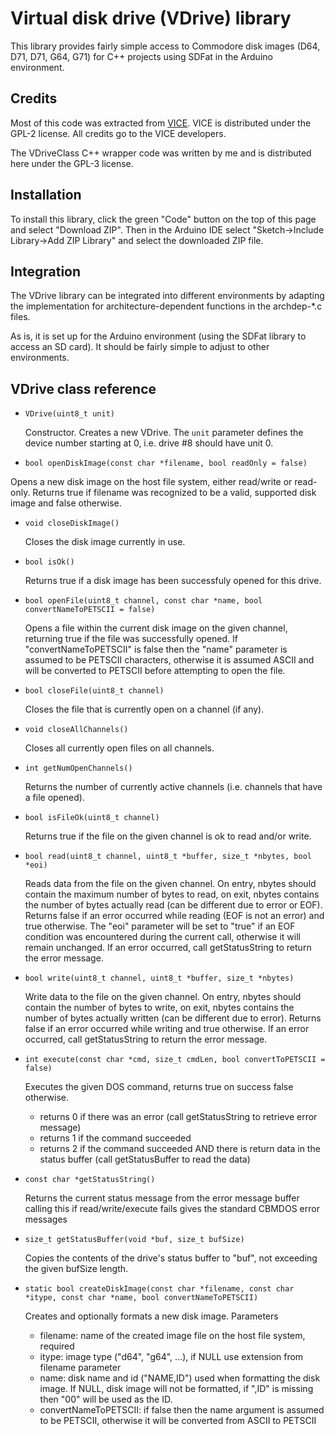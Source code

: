 # Virtual disk drive (VDrive) library

This library provides fairly simple access to Commodore disk 
images (D64, D71, D71, G64, G71) for C++ projects using SDFat in the Arduino environment.

## Credits

Most of this code was extracted from [VICE](https://vice-emu.sourceforge.io/). 
VICE is distributed under the GPL-2 license. All credits go to the VICE developers.

The VDriveClass C++ wrapper code was written by me and is distributed here under the GPL-3 license.

## Installation

To install this library, click the green "Code" button on the top of this page and select "Download ZIP".
Then in the Arduino IDE select "Sketch->Include Library->Add ZIP Library" and select the downloaded ZIP file.

## Integration

The VDrive library can be integrated into different environments by adapting the
implementation for architecture-dependent functions in the archdep-*.c files.

As is, it is set up for the Arduino environment (using the SDFat library to access an SD card). 
It should be fairly simple to adjust to other environments.

## VDrive class reference

- ```VDrive(uint8_t unit)```

  Constructor. Creates a new VDrive. The ```unit``` parameter defines the device
  number starting at 0, i.e. drive #8 should have unit 0.

-  ```bool openDiskImage(const char *filename, bool readOnly = false)```
  
  Opens a new disk image on the host file system, either read/write or read-only.
  Returns true if filename was recognized to be a valid, supported disk image
  and false otherwise.

- ```void closeDiskImage()```
  
  Closes the disk image currently in use.

- ```bool isOk()```
  
  Returns true if a disk image has been successfuly opened for this drive.

- ```bool openFile(uint8_t channel, const char *name, bool convertNameToPETSCII = false)```
  
  Opens a file within the current disk image on the given channel, returning true if
  the file was successfully opened. If "convertNameToPETSCII" is false then the "name"
  parameter is assumed to be PETSCII characters, otherwise it is assumed ASCII and will
  be converted to PETSCII before attempting to open the file.

- ```bool closeFile(uint8_t channel)```
  
  Closes the file that is currently open on a channel (if any).

- ```void closeAllChannels()```
  
  Closes all currently open files on all channels.

- ```int getNumOpenChannels()```
  
  Returns the number of currently active channels (i.e. channels that have a file opened).

- ```bool isFileOk(uint8_t channel)```
  
  Returns true if the file on the given channel is ok to read and/or write.

- ```bool read(uint8_t channel, uint8_t *buffer, size_t *nbytes, bool *eoi)```
  
  Reads data from the file on the given channel. On entry, nbytes should contain
  the maximum number of bytes to read, on exit, nbytes contains the number of bytes
  actually read (can be different due to error or EOF).
  Returns false if an error occurred while reading (EOF is not an error) and true otherwise.
  The "eoi" parameter will be set to "true" if an EOF condition was encountered
  during the current call, otherwise it will remain unchanged.
  If an error occurred, call getStatusString to return the error message.

- ```bool write(uint8_t channel, uint8_t *buffer, size_t *nbytes)```
  
  Write data to the file on the given channel. On entry, nbytes should contain
  the number of bytes to write, on exit, nbytes contains the number of bytes
  actually written (can be different due to error).
  Returns false if an error occurred while writing and true otherwise.
  If an error occurred, call getStatusString to return the error message.

- ```int execute(const char *cmd, size_t cmdLen, bool convertToPETSCII = false)```
  
  Executes the given DOS command, returns true on success false otherwise.
  - returns 0 if there was an error (call getStatusString to retrieve error message)
  - returns 1 if the command succeeded
  - returns 2 if the command succeeded AND there is return data in the status buffer (call getStatusBuffer to read the data)

- ```const char *getStatusString()```
  
  Returns the current status message from the error message buffer
  calling this if read/write/execute fails gives the standard CBMDOS error messages

- ```size_t getStatusBuffer(void *buf, size_t bufSize)```
  
  Copies the contents of the drive's status buffer to "buf", not exceeding
  the given bufSize length.

- ```static bool createDiskImage(const char *filename, const char *itype, const char *name, bool convertNameToPETSCII)```
  
  Creates and optionally formats a new disk image. Parameters
  - filename: name of the created image file on the host file system, required
  - itype: image type ("d64", "g64", ...), if NULL use extension from filename parameter
  - name: disk name and id ("NAME,ID") used when formatting the disk image. If NULL, disk image will not be formatted,
    if ",ID" is missing then "00" will be used as the ID.
  - convertNameToPETSCII: if false then the name argument is assumed to be PETSCII, otherwise it will be converted from ASCII to PETSCII
